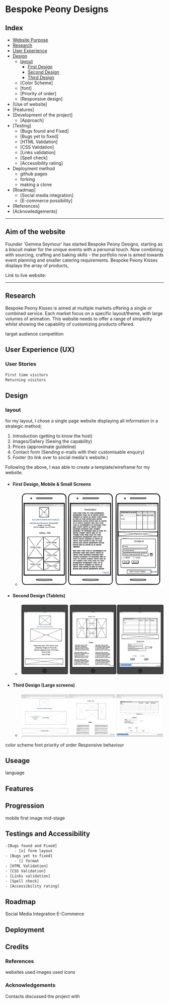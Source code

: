 # Bespoke Peony Designs

## Index
 - [Website Purpose](#aim-of-the-website)
 - [Research](#research)
 - [User Experience](#user-experience)
 - [Design](#design)
    - [layout](#layout)
        - [First Design](#first-design-mobile--small-screens)
        - [Second Design](#second-design-tablets)
        - [Third Design](#third-design-large-screens)
    - [Color Scheme]
    - [font]
    - [Priority of order]
    - [Responsive design]
- [Use of website]
- [Features]
- [Development of the project]
    - [Approach]
- [Testing]
    - [Bugs found and Fixed]
    - [Bugs yet to fixed]
    - [HTML Validation]
    - [CSS Validation]
    - [Links validation]
    - [Spell check]
    - [Accessibility rating]
- Deployment method
    - github pages
    - forking
    - making a clone
- [Roadmap]
    - [Social media integration]
    - [E-commerce possibility]
- [References]
- [Acknowledgements]

--- 

## Aim of the website

Founder 'Gemma Seymour' has started Bespoke Peony Designs, starting as a biscuit maker for the unique events with a personal touch. Now combining with sourcing, crafting and baking skills - the portfolio now is aimed towards event planning and smaller catering requirements. 
Bespoke Peony Kisses displays the array of products, 

Link to live website:

---
## Research

Bespoke Peony Kisses is aimed at multiple markets offering a single or combined service. Each market focus on a specific layout/theme, with large volumes of animation. This website needs to offer a range of simplicity whilst showing the capability of customizing products offered.

target audience
competition

## User Experience (UX)
### User Stories
    First time visitors
    Returning visitors


## Design
### layout
for my layout, I chose a single page website displaying all information in a strategic method;
1. Introduction (getting to know the host)
2. Images/Gallery (Seeing the capability)
3. Prices (approximate guideline)
4. Contact form (Sending e-mails with their customisable enquiry)
5. Footer (to link over to social media's website.)

Following the above, I was able to create a template/wireframe for my website.
    
- #### First Design, Mobile & Small Screens
    - <img src="assets\images\mobiledesign.png">
- #### Second Design (Tablets)
    - <img src="assets\images\tabletdesign.png">
- #### Third Design (Large screens)
    - <img src="assets\images\desktopdesign.png">
color scheme
font
priority of order
Responsive behaviour

## Useage
language

## Features

## Progression
mobile first image
mid-stage

## Testings and Accessibility
    -[Bugs found and Fixed]
        - [x] form layout
    - [Bugs yet to fixed]
        - [] format
    - [HTML Validation]
    - [CSS Validation]
    - [Links validation]
    - [Spell check]
    - [Accessibility rating]

## Roadmap
Social Media Integration
E-Commerce

## Deployment

## Credits

### References
websites used
images used
icons

### Acknowledgements
Contacts discussed the project with
